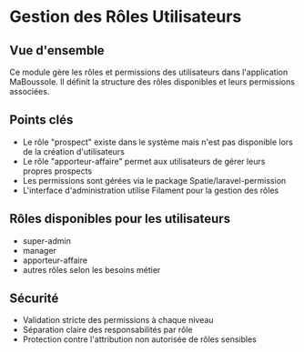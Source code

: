 # Gestion des Rôles Utilisateurs

## Vue d'ensemble
Ce module gère les rôles et permissions des utilisateurs dans l'application MaBoussole. Il définit la structure des rôles disponibles et leurs permissions associées.

## Points clés
- Le rôle "prospect" existe dans le système mais n'est pas disponible lors de la création d'utilisateurs
- Le rôle "apporteur-affaire" permet aux utilisateurs de gérer leurs propres prospects
- Les permissions sont gérées via le package Spatie/laravel-permission
- L'interface d'administration utilise Filament pour la gestion des rôles

## Rôles disponibles pour les utilisateurs
- super-admin
- manager
- apporteur-affaire
- autres rôles selon les besoins métier

## Sécurité
- Validation stricte des permissions à chaque niveau
- Séparation claire des responsabilités par rôle
- Protection contre l'attribution non autorisée de rôles sensibles
